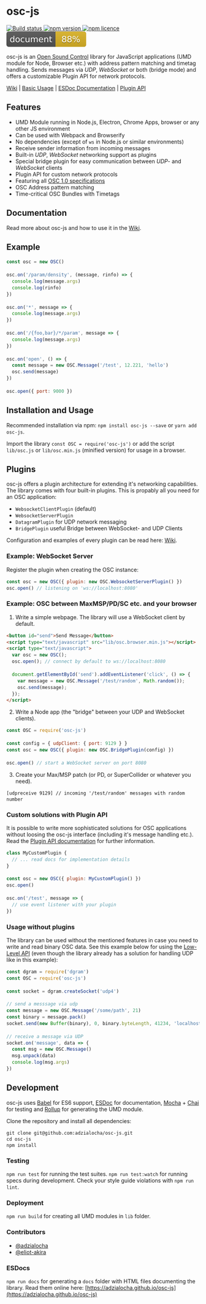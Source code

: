osc-js
======

<p>
  <a href="https://github.com/adzialocha/osc-js/actions">
    <img src="https://github.com/adzialocha/osc-js/workflows/Node.js%20CI/badge.svg" alt="Build status">
  </a>
  <a href="https://www.npmjs.org/package/osc-js">
    <img src="https://img.shields.io/npm/v/osc-js.svg?style=flat-square" alt="npm version">
  </a>
  <a href="http://spdx.org/licenses/MIT">
    <img src="https://img.shields.io/npm/l/osc-js.svg?style=flat-square" alt="npm licence">
  </a>
  <a href="https://adzialocha.github.io/osc-js">
    <img src="https://raw.githubusercontent.com/adzialocha/osc-js/gh-pages/badge.svg" alt="ESDoc status">
  </a>
</p>

osc-js is an [Open Sound Control](http://opensoundcontrol.org/) library for JavaScript applications (UMD module for Node, Browser etc.) with address pattern matching and timetag handling. Sends messages via *UDP*, *WebSocket* or both (bridge mode) and offers a customizable Plugin API for network protocols.

[Wiki](https://github.com/adzialocha/osc-js/wiki) | [Basic Usage](https://github.com/adzialocha/osc-js/wiki/Basic-Usage) | [ESDoc Documentation](https://adzialocha.github.io/osc-js) | [Plugin API](https://github.com/adzialocha/osc-js/wiki/Plugin-API)

## Features

- UMD Module running in Node.js, Electron, Chrome Apps, browser or any other JS environment
- Can be used with Webpack and Browserify
- No dependencies (except of `ws` in Node.js or similar environments)
- Receive sender information from incoming messages
- Built-in *UDP*, *WebSocket* networking support as plugins
- Special bridge plugin for easy communication between *UDP*- and *WebSocket* clients
- Plugin API for custom network protocols
- Featuring all [OSC 1.0 specifications](http://opensoundcontrol.org/spec-1_0)
- OSC Address pattern matching
- Time-critical OSC Bundles with Timetags

## Documentation

Read more about osc-js and how to use it in the [Wiki](https://github.com/adzialocha/osc-js/wiki).

## Example

```js
const osc = new OSC()

osc.on('/param/density', (message, rinfo) => {
  console.log(message.args)
  console.log(rinfo)
})

osc.on('*', message => {
  console.log(message.args)
})

osc.on('/{foo,bar}/*/param', message => {
  console.log(message.args)
})

osc.on('open', () => {
  const message = new OSC.Message('/test', 12.221, 'hello')
  osc.send(message)
})

osc.open({ port: 9000 })
```

## Installation and Usage

Recommended installation via npm: `npm install osc-js --save` or `yarn add osc-js`.

Import the library `const OSC = require('osc-js')` or add the script `lib/osc.js` or `lib/osc.min.js` (minified version) for usage in a browser.

## Plugins

osc-js offers a plugin architecture for extending it's networking capabilities. The library comes with four built-in plugins. This is propably all you need for an OSC application:

- `WebsocketClientPlugin` (default)
- `WebsocketServerPlugin`
- `DatagramPlugin` for UDP network messaging
- `BridgePlugin` useful Bridge between WebSocket- and UDP Clients

Configuration and examples of every plugin can be read here: [Wiki](https://github.com/adzialocha/osc-js/wiki).

### Example: WebSocket Server

Register the plugin when creating the OSC instance:

```js
const osc = new OSC({ plugin: new OSC.WebsocketServerPlugin() })
osc.open() // listening on 'ws://localhost:8080'
```

### Example: OSC between MaxMSP/PD/SC etc. and your browser

1. Write a simple webpage. The library will use a WebSocket client
by default.

  ```html
  <button id="send">Send Message</button>
  <script type="text/javascript" src="lib/osc.browser.min.js"></script>
  <script type="text/javascript">
    var osc = new OSC();
    osc.open(); // connect by default to ws://localhost:8080

    document.getElementById('send').addEventListener('click', () => {
      var message = new OSC.Message('/test/random', Math.random());
      osc.send(message);
    });
  </script>
  ```

2. Write a Node app (the "bridge" between your UDP and WebSocket clients).

  ```js
  const OSC = require('osc-js')

  const config = { udpClient: { port: 9129 } }
  const osc = new OSC({ plugin: new OSC.BridgePlugin(config) })

  osc.open() // start a WebSocket server on port 8080
  ```

3. Create your Max/MSP patch (or PD, or SuperCollider or whatever you need).

  ```
  [udpreceive 9129] // incoming '/test/random' messages with random number
  ```

### Custom solutions with Plugin API

It is possible to write more sophisticated solutions for OSC applications without loosing the osc-js interface (including it's message handling etc.). Read the [Plugin API documentation](https://github.com/adzialocha/osc-js/wiki/Plugin-API) for further information.

```js
class MyCustomPlugin {
  // ... read docs for implementation details
}

const osc = new OSC({ plugin: MyCustomPlugin() })
osc.open()

osc.on('/test', message => {
  // use event listener with your plugin
})
```

### Usage without plugins

The library can be used without the mentioned features in case you need to write and read binary OSC data. See this example below for using the [Low-Level API](https://github.com/adzialocha/osc-js/wiki/Low-Level-API) (even though the library already has a solution for handling UDP like in this example):

```js
const dgram = require('dgram')
const OSC = require('osc-js')

const socket = dgram.createSocket('udp4')

// send a messsage via udp
const message = new OSC.Message('/some/path', 21)
const binary = message.pack()
socket.send(new Buffer(binary), 0, binary.byteLength, 41234, 'localhost')

// receive a message via UDP
socket.on('message', data => {
  const msg = new OSC.Message()
  msg.unpack(data)
  console.log(msg.args)
})
```

## Development

osc-js uses [Babel](http://babeljs.io) for ES6 support, [ESDoc](https://esdoc.org) for documentation, [Mocha](https://mochajs.org/) + [Chai](http://chaijs.com/) for testing and [Rollup](https://rollupjs.org) for generating the UMD module.

Clone the repository and install all dependencies:

```
git clone git@github.com:adzialocha/osc-js.git
cd osc-js
npm install
```

### Testing

`npm run test` for running the test suites.
`npm run test:watch` for running specs during development. Check your style guide violations with `npm run lint`.

### Deployment

`npm run build` for creating all UMD modules in `lib` folder.

### Contributors

* [@adzialocha](https://github.com/adzialocha)
* [@eliot-akira](https://github.com/eliot-akira)

### ESDocs

`npm run docs` for generating a `docs` folder with HTML files documenting the library. Read them online here: [https://adzialocha.github.io/osc-js](https://adzialocha.github.io/osc-js)
